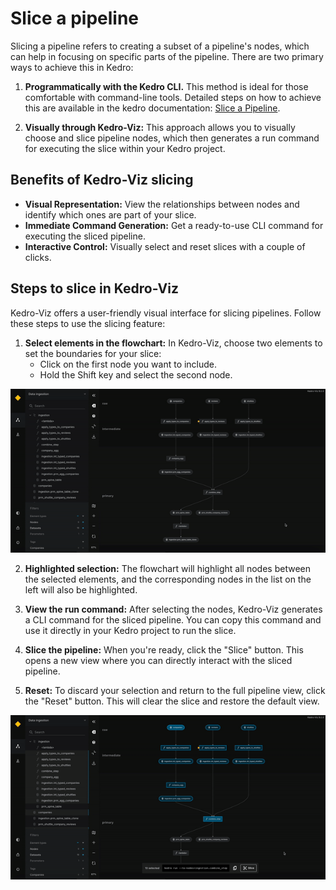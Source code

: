 # Slice a pipeline

Slicing a pipeline refers to creating a subset of a pipeline's nodes, which can help in focusing on specific parts of the pipeline. There are two primary ways to achieve this in Kedro:

1. **Programmatically with the Kedro CLI.** This method is ideal for those comfortable with command-line tools. Detailed steps on how to achieve this are available in the kedro documentation: [Slice a Pipeline](https://docs.kedro.org/en/stable/nodes_and_pipelines/slice_a_pipeline.html).

2. **Visually through Kedro-Viz:** This approach allows you to visually choose and slice pipeline nodes, which then generates a run command for executing the slice within your Kedro project.

## Benefits of Kedro-Viz slicing

- **Visual Representation:** View the relationships between nodes and identify which ones are part of your slice.
- **Immediate Command Generation:** Get a ready-to-use CLI command for executing the sliced pipeline.
- **Interactive Control:** Visually select and reset slices with a couple of clicks.

## Steps to slice in Kedro-Viz

Kedro-Viz offers a user-friendly visual interface for slicing pipelines. Follow these steps to use the slicing feature:

1. **Select elements in the flowchart:** In Kedro-Viz, choose two elements to set the boundaries for your slice:
   - Click on the first node you want to include.
   - Hold the Shift key and select the second node.
   
<img src="images/slice_pipeline_multiple_click.gif" width="800">

2. **Highlighted selection:** The flowchart will highlight all nodes between the selected elements, and the corresponding nodes in the list on the left will also be highlighted.

3. **View the run command:** After selecting the nodes, Kedro-Viz generates a CLI command for the sliced pipeline. You can copy this command and use it directly in your Kedro project to run the slice.

4. **Slice the pipeline:** When you're ready, click the "Slice" button. This opens a new view where you can directly interact with the sliced pipeline.

5. **Reset:** To discard your selection and return to the full pipeline view, click the "Reset" button. This will clear the slice and restore the default view.

<img src="images/slice_pipeline_slice_reset.gif" width="800" />
